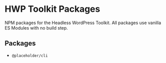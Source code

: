 # HWP Toolkit Packages

NPM packages for the Headless WordPress Toolkit. All packages use vanilla ES Modules with no build step.

## Packages

- `@placeholder/cli`
